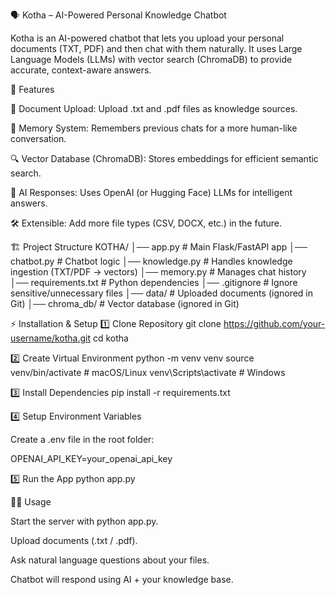 🗣️ Kotha – AI-Powered Personal Knowledge Chatbot

Kotha is an AI-powered chatbot that lets you upload your personal documents (TXT, PDF) and then chat with them naturally.
It uses Large Language Models (LLMs) with vector search (ChromaDB) to provide accurate, context-aware answers.

🚀 Features

📂 Document Upload: Upload .txt and .pdf files as knowledge sources.

🧠 Memory System: Remembers previous chats for a more human-like conversation.

🔍 Vector Database (ChromaDB): Stores embeddings for efficient semantic search.

🤖 AI Responses: Uses OpenAI (or Hugging Face) LLMs for intelligent answers.

🛠️ Extensible: Add more file types (CSV, DOCX, etc.) in the future.

🏗️ Project Structure
KOTHA/
│── app.py              # Main Flask/FastAPI app
│── chatbot.py          # Chatbot logic
│── knowledge.py        # Handles knowledge ingestion (TXT/PDF -> vectors)
│── memory.py           # Manages chat history
│── requirements.txt    # Python dependencies
│── .gitignore          # Ignore sensitive/unnecessary files
│── data/               # Uploaded documents (ignored in Git)
│── chroma_db/          # Vector database (ignored in Git)

⚡ Installation & Setup
1️⃣ Clone Repository
git clone https://github.com/your-username/kotha.git
cd kotha

2️⃣ Create Virtual Environment
python -m venv venv
source venv/bin/activate   # macOS/Linux
venv\Scripts\activate      # Windows

3️⃣ Install Dependencies
pip install -r requirements.txt

4️⃣ Setup Environment Variables

Create a .env file in the root folder:

OPENAI_API_KEY=your_openai_api_key

5️⃣ Run the App
python app.py

🧑‍💻 Usage

Start the server with python app.py.

Upload documents (.txt / .pdf).

Ask natural language questions about your files.

Chatbot will respond using AI + your knowledge base.
